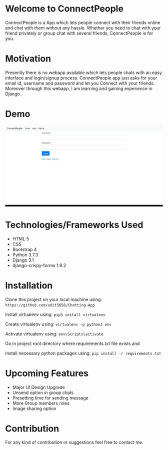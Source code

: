# Welcome to ConnectPeople
ConnectPeople is a App which lets people connect with their friends online and chat with them without any hassle.
Whether you need to chat with your friend privately or group chat with several friends, ConnectPeople is for you.

# Motivation
Presently there is no webapp available which lets people chats with an easy interface and login/signup process.
ConnectPeople app just asks for your email id, username and password and let you Connect with your friends.
Moreover through this webapp, I am learning and gaining experience in Django.

# Demo

![alt text][demo]

[demo]: https://github.com/udit5656/Chatting-App/blob/master/screenshots/demo_gif.gif "Demo"


# Technologies/Frameworks Used

* HTML 5
* CSS
* Bootstrap 4
* Python 3.7.3
* Django 3.1
* django-crispy-forms 1.9.2

# Installation

Clone this project on your local machine using: ``` https://github.com/udit5656/Chatting-App ```

Install virtualenv using: ```pip3 install virtualenv```

Create virtualenv using: ```virtualenv -p python3 env```

Activate virtualenv using: ```env\Scripts\activate```

Go in project root directory where requirements.txt file exists and

Install necessary python packages using: ```pip install -r requirements.txt```

# Upcoming Features

* Major UI Design Upgrade
* Unsend option in group chats
* Presetting time for sending message
* More Group members roles
* Image sharing option

# Contribution

For any kind of contribution or suggestions feel free to contact me.
